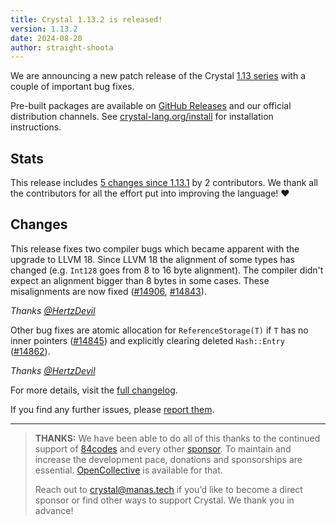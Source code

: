 ```yaml
---
title: Crystal 1.13.2 is released!
version: 1.13.2
date: 2024-08-20
author: straight-shoota
---
```

We are announcing a new patch release of the Crystal [1.13 series](/_releases/2024-07-09-1.13.0-released.md) with a couple of important bug fixes.

Pre-built packages are available on [GitHub Releases](https://github.com/crystal-lang/crystal/releases/tag/1.13.2)
and our official distribution channels.
See [crystal-lang.org/install](https://crystal-lang.org/install/) for
installation instructions.

## Stats

This release includes [5 changes since 1.13.1](https://github.com/crystal-lang/crystal/pulls?q=is%3Apr+milestone%3A1.13.2)
by 2 contributors. We thank all the contributors for all the effort put into
improving the language! ❤️

## Changes

This release fixes two compiler bugs which became apparent with the upgrade to LLVM 18.
Since LLVM 18 the alignment of some types has changed (e.g. `Int128` goes from 8 to 16 byte alignment).
The compiler didn't expect an alignment bigger than 8 bytes in some cases.
These misalignments are now fixed ([#14906], [#14843]).

*Thanks [@HertzDevil]*

Other bug fixes are atomic allocation for `ReferenceStorage(T)` if `T` has no inner pointers ([#14845])
and explicitly clearing deleted `Hash::Entry` ([#14862]).

*Thanks [@HertzDevil]*

[#14862]: https://github.com/crystal-lang/crystal/pull/14862
[#14845]: https://github.com/crystal-lang/crystal/pull/14845
[#14906]: https://github.com/crystal-lang/crystal/pull/14906
[#14843]: https://github.com/crystal-lang/crystal/pull/14843

For more details, visit the [full changelog](https://github.com/crystal-lang/crystal/releases/tag/1.13.2).

If you find any further issues, please [report them](https://github.com/crystal-lang/crystal/issues/).

---

> **THANKS:**
> We have been able to do all of this thanks to the continued support of [84codes](https://www.84codes.com/) and every other [sponsor](/sponsors).
> To maintain and increase the development pace, donations and sponsorships are
> essential. [OpenCollective](https://opencollective.com/crystal-lang) is
> available for that.
>
> Reach out to [crystal@manas.tech](mailto:crystal@manas.tech)
> if you’d like to become a direct sponsor or find other ways to support Crystal.
> We thank you in advance!

[@HertzDevil]: https://github.com/HertzDevil

